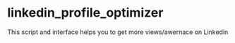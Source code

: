 # linkedin_profile_optimizer
This script and interface helps you to get more views/awernace on Linkedin
